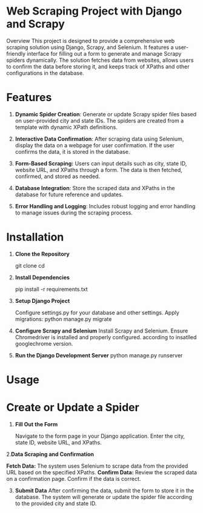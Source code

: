 # Web Scraping Project with Django and Scrapy
Overview
This project is designed to provide a comprehensive web scraping solution using Django, Scrapy, and Selenium. It features a user-friendly interface for filling out a form to generate and manage Scrapy spiders dynamically. The solution fetches data from websites, allows users to confirm the data before storing it, and keeps track of XPaths and other configurations in the database.

# Features
1. **Dynamic Spider Creation**: Generate or update Scrapy spider files based on user-provided city and state IDs. The spiders are created from a template with dynamic XPath definitions.

2. **Interactive Data Confirmation**: After scraping data using Selenium, display the data on a webpage for user confirmation. If the user confirms the data, it is stored in the database.

3. **Form-Based Scraping:** Users can input details such as city, state ID, website URL, and XPaths through a form. The data is then fetched, confirmed, and stored as needed.

4. **Database Integration**: Store the scraped data and XPaths in the database for future reference and updates.

5. **Error Handling and Logging**: Includes robust logging and error handling to manage issues during the scraping process.

# Installation 

1. **Clone the Repository**

   git clone <repository-url>
   cd <repository-directory>

2. **Install Dependencies**

   pip install -r requirements.txt
   
3. **Setup Django Project**

   Configure settings.py for your database and other settings.
   Apply migrations:
   python manage.py migrate

4. **Configure Scrapy and Selenium**
   Install Scrapy and Selenium.
   Ensure Chromedriver is installed and properly configured. according to insatlled googlechrome version.
5. **Run the Django Development Server**
   python manage.py runserver

# Usage
# Create or Update a Spider
1. **Fill Out the Form**

   Navigate to the form page in your Django application. Enter the city, state ID, website URL, and XPaths.
   
2.**Data Scraping and Confirmation**

   **Fetch Data:** The system uses Selenium to scrape data from the provided URL based on the specified XPaths.
   **Confirm Data:** Review the scraped data on a confirmation page. Confirm if the data is correct.

3. **Submit Data**
   After confirming the data, submit the form to store it in the database. The system will generate or update the spider file according to the provided city and state ID.
